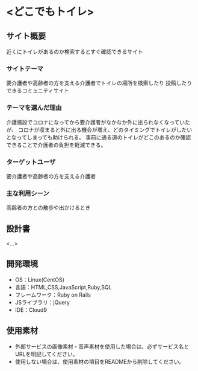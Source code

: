# <どこでもトイレ>

## サイト概要
近くにトイレがあるのか検索するとすぐ確認できるサイト

### サイトテーマ
要介護者や高齢者の方を支える介護者でトイレの場所を検索したり
投稿したりできるコミュニティサイト

### テーマを選んだ理由
介護施設でコロナになってから要介護者がなかなか外に出られなくなっていたが、
コロナが収まると外に出る機会が増え、どのタイミングでトイレがしたいとなってしまっても助けられる。
事前に通る道のトイレがどこのあるのか確認できることで介護者の負担を軽減できる。

### ターゲットユーザ
要介護者や高齢者の方を支える介護者

### 主な利用シーン
高齢者の方との散歩や出かけるとき

## 設計書
<...>

## 開発環境
- OS：Linux(CentOS)
- 言語：HTML,CSS,JavaScript,Ruby,SQL
- フレームワーク：Ruby on Rails
- JSライブラリ：jQuery
- IDE：Cloud9

## 使用素材
- 外部サービスの画像素材・音声素材を使用した場合は、必ずサービス名とURLを明記してください。
- 使用しない場合は、使用素材の項目をREADMEから削除してください。
